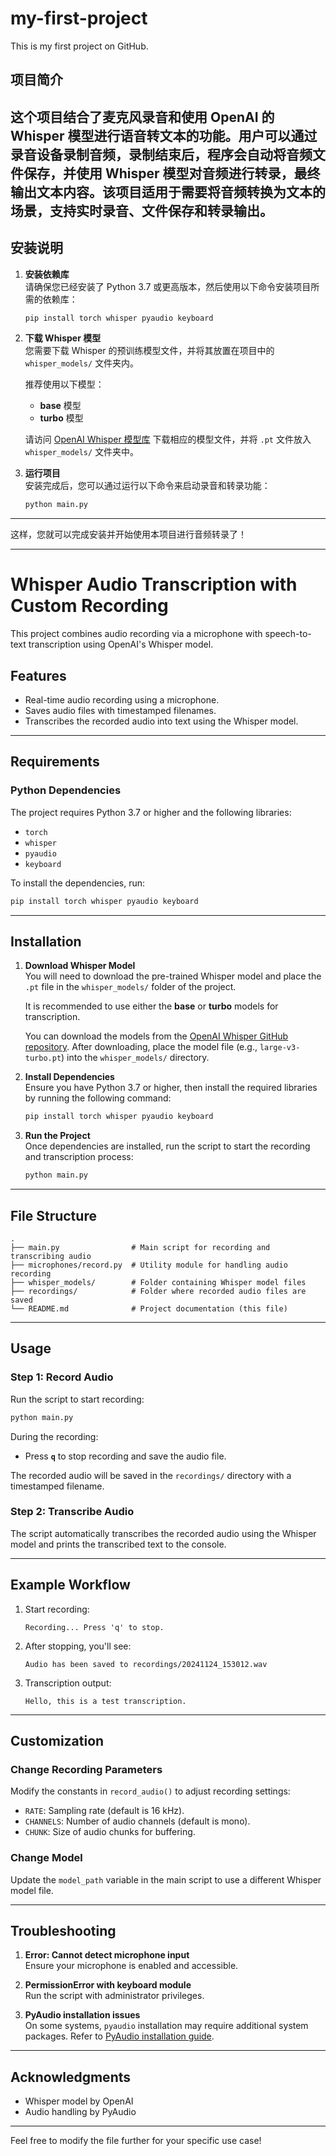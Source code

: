 # my-first-project
This is my first project on GitHub.

## 项目简介

这个项目结合了麦克风录音和使用 OpenAI 的 Whisper 模型进行语音转文本的功能。用户可以通过录音设备录制音频，录制结束后，程序会自动将音频文件保存，并使用 Whisper 模型对音频进行转录，最终输出文本内容。该项目适用于需要将音频转换为文本的场景，支持实时录音、文件保存和转录输出。
---

## 安装说明

1. **安装依赖库**  
   请确保您已经安装了 Python 3.7 或更高版本，然后使用以下命令安装项目所需的依赖库：  
   ```bash
   pip install torch whisper pyaudio keyboard
   ```

2. **下载 Whisper 模型**  
   您需要下载 Whisper 的预训练模型文件，并将其放置在项目中的 `whisper_models/` 文件夹内。  
   
   推荐使用以下模型：
   - **base** 模型
   - **turbo** 模型

   请访问 [OpenAI Whisper 模型库](https://github.com/openai/whisper) 下载相应的模型文件，并将 `.pt` 文件放入 `whisper_models/` 文件夹中。  

3. **运行项目**  
   安装完成后，您可以通过运行以下命令来启动录音和转录功能：  
   ```bash  
   python main.py
   ```  

---

这样，您就可以完成安装并开始使用本项目进行音频转录了！

---


# Whisper Audio Transcription with Custom Recording  

This project combines audio recording via a microphone with speech-to-text transcription using OpenAI's Whisper model.  

## Features  
- Real-time audio recording using a microphone.  
- Saves audio files with timestamped filenames.  
- Transcribes the recorded audio into text using the Whisper model.  

---

## Requirements  

### Python Dependencies  
The project requires Python 3.7 or higher and the following libraries:  

- `torch`  
- `whisper`  
- `pyaudio`  
- `keyboard`  

To install the dependencies, run:  
```bash  
pip install torch whisper pyaudio keyboard  
```  

---

## Installation  

1. **Download Whisper Model**  
   You will need to download the pre-trained Whisper model and place the `.pt` file in the `whisper_models/` folder of the project.  
   
   It is recommended to use either the **base** or **turbo** models for transcription.  
   
   You can download the models from the [OpenAI Whisper GitHub repository](https://github.com/openai/whisper). After downloading, place the model file (e.g., `large-v3-turbo.pt`) into the `whisper_models/` directory.  

2. **Install Dependencies**  
   Ensure you have Python 3.7 or higher, then install the required libraries by running the following command:  
   ```bash  
   pip install torch whisper pyaudio keyboard  
   ```  

3. **Run the Project**  
   Once dependencies are installed, run the script to start the recording and transcription process:  
   ```bash  
   python main.py  
   ```  

---

## File Structure  

```plaintext  
.  
├── main.py                # Main script for recording and transcribing audio  
├── microphones/record.py  # Utility module for handling audio recording  
├── whisper_models/        # Folder containing Whisper model files  
├── recordings/            # Folder where recorded audio files are saved  
└── README.md              # Project documentation (this file)  
```  

---

## Usage  

### Step 1: Record Audio  
Run the script to start recording:  
```bash  
python main.py  
```  
During the recording:  
- Press **`q`** to stop recording and save the audio file.  

The recorded audio will be saved in the `recordings/` directory with a timestamped filename.  

### Step 2: Transcribe Audio  
The script automatically transcribes the recorded audio using the Whisper model and prints the transcribed text to the console.  

---

## Example Workflow  

1. Start recording:  
   ```
   Recording... Press 'q' to stop.  
   ```  
2. After stopping, you'll see:  
   ```
   Audio has been saved to recordings/20241124_153012.wav  
   ```  
3. Transcription output:  
   ```
   Hello, this is a test transcription.  
   ```  

---

## Customization  

### Change Recording Parameters  
Modify the constants in `record_audio()` to adjust recording settings:  
- `RATE`: Sampling rate (default is 16 kHz).  
- `CHANNELS`: Number of audio channels (default is mono).  
- `CHUNK`: Size of audio chunks for buffering.  

### Change Model  
Update the `model_path` variable in the main script to use a different Whisper model file.  

---

## Troubleshooting  

1. **Error: Cannot detect microphone input**  
   Ensure your microphone is enabled and accessible.  

2. **PermissionError with keyboard module**  
   Run the script with administrator privileges.  

3. **PyAudio installation issues**  
   On some systems, `pyaudio` installation may require additional system packages. Refer to [PyAudio installation guide](https://people.csail.mit.edu/hubert/pyaudio/#downloads).  

---

## Acknowledgments  

- Whisper model by OpenAI  
- Audio handling by PyAudio  

---  

Feel free to modify the file further for your specific use case!


